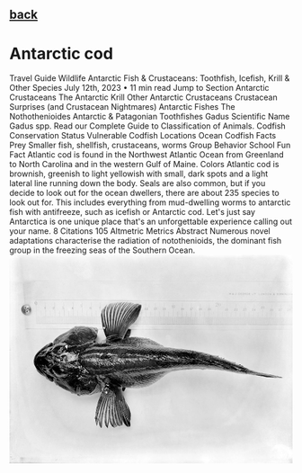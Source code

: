## [back](../index.md) 
# Antarctic cod
Travel Guide Wildlife Antarctic Fish & Crustaceans: Toothfish, Icefish, Krill & Other Species July 12th, 2023 • 11 min read Jump to Section Antarctic Crustaceans The Antarctic Krill Other Antarctic Crustaceans Crustacean Surprises (and Crustacean Nightmares) Antarctic Fishes The Nothothenioides Antarctic & Patagonian Toothfishes Gadus Scientific Name Gadus spp. Read our Complete Guide to Classification of Animals. Codfish Conservation Status Vulnerable Codfish Locations Ocean Codfish Facts Prey Smaller fish, shellfish, crustaceans, worms Group Behavior School Fun Fact Atlantic cod is found in the Northwest Atlantic Ocean from Greenland to North Carolina and in the western Gulf of Maine. Colors Atlantic cod is brownish, greenish to light yellowish with small, dark spots and a light lateral line running down the body. Seals are also common, but if you decide to look out for the ocean dwellers, there are about 235 species to look out for. This includes everything from mud-dwelling worms to antarctic fish with antifreeze, such as icefish or Antarctic cod. Let's just say Antarctica is one unique place that's an unforgettable experience calling out your name. 8 Citations 105 Altmetric Metrics Abstract Numerous novel adaptations characterise the radiation of notothenioids, the dominant fish group in the freezing seas of the Southern Ocean.
![zdjecie ryby :)](../fotki/Antarctic_cod.jpg)

